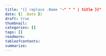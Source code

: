 ```yaml
---
title: "{{ replace .Name "-" " " | title }}"
date: {{ .Date }}
draft: true
thumbnail: 
categories: []
tags: []
readmore:
tableofcontents:
summarize:
---
```


<!--more-->